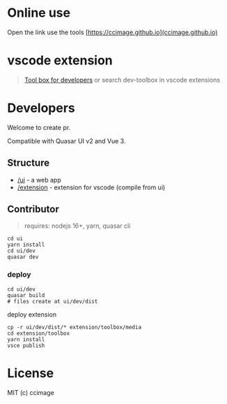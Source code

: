 # Online use
Open the link use the tools [https://ccimage.github.io](ccimage.github.io)

# vscode extension
> [Tool box for developers](https://marketplace.visualstudio.com/items?itemName=ccimage.dev-toolbox)
> or
> search dev-toolbox in vscode extensions


# Developers

Welcome to create pr.

Compatible with Quasar UI v2 and Vue 3.

## Structure
* [/ui](ui) - a web app
* [/extension](extension) - extension for vscode (compile from ui)

## Contributor
> requires:  nodejs 16+, yarn, quasar cli
```
cd ui
yarn install
cd ui/dev
quasar dev
```
### deploy
```
cd ui/dev
quasar build
# files create at ui/dev/dist
```
deploy extension
```
cp -r ui/dev/dist/* extension/toolbox/media
cd extension/toolbox
yarn install
vsce publish 
```

# License
MIT (c) ccimage
